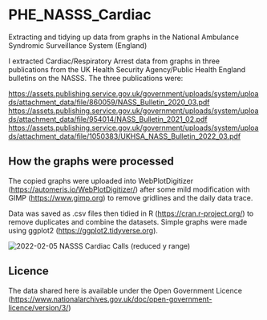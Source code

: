 # PHE_NASSS_Cardiac
Extracting and tidying up data from graphs in the National Ambulance Syndromic Surveillance System (England)

I extracted Cardiac/Respiratory Arrest data from graphs in three publications from the UK Health Security Agency/Public Health England bulletins on the NASSS.
The three publications were:

https://assets.publishing.service.gov.uk/government/uploads/system/uploads/attachment_data/file/860059/NASS_Bulletin_2020_03.pdf
https://assets.publishing.service.gov.uk/government/uploads/system/uploads/attachment_data/file/954014/NASS_Bulletin_2021_02.pdf
https://assets.publishing.service.gov.uk/government/uploads/system/uploads/attachment_data/file/1050383/UKHSA_NASS_Bulletin_2022_03.pdf

## How the graphs were processed
The copied graphs were uploaded into WebPlotDigitizer (https://automeris.io/WebPlotDigitizer/) after some mild modification with GIMP (https://www.gimp.org) to remove  gridlines and the daily data trace.

Data was saved as .csv files then tidied in R (https://cran.r-project.org/) to remove duplicates and combine the datasets.
Simple graphs were made using ggplot2 (https://ggplot2.tidyverse.org).

![2022-02-05 NASSS Cardiac Calls (reduced y range)](https://user-images.githubusercontent.com/82215025/152640137-6eef34f4-0131-4573-b7ed-9829a6fd307f.png)

## Licence
The data shared here is available under the Open Government Licence (https://www.nationalarchives.gov.uk/doc/open-government-licence/version/3/)

